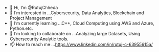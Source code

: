 - 👋 Hi, I’m @RutujChheda
- 👀 I’m interested in ...Cybersecurity, Data Analytics, Blockchain and Project Management
- 🌱 I’m currently learning ...C++, Cloud Computing using AWS and Azure, Python.etc.
- 💞️ I’m looking to collaborate on ...Analyzing large Datasets, Using Cybersecurity Analytic tools.
- 📫 How to reach me ...https://www.linkedin.com/in/rutuj-c-63955615a/

<!---
RutujChheda/RutujChheda is a ✨ special ✨ repository because its `README.md` (this file) appears on your GitHub profile.
You can click the Preview link to take a look at your changes.
--->
